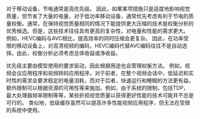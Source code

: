 对于移动设备，节电通常是高优先级。 因此，如果某项措施只是适度地影响视觉质量，但节省了大量的电量，对于低功率移动设备，通常优先考虑有利于节电的质量权衡。通常，在保持视觉质量相同的情况下能提供更大压缩的技术是权衡分析的优秀候选。但是，这些技术往往具有更高的复杂性，对电量和性能的需求更大。 例如，HEVC编码与AVC相比，提高效率的同时压缩会更复杂。 因此，在功率受限的移动设备上，对高清视频的编码，HEVC编码代替AVC编码往往不是自动选择。由此，权衡分析必须考虑总体收益或净收益。

优先级主要由模型使用的要求驱动，因此根据用途也会管理权衡方法。 例如，视频会议应用程序和视频转码应用程序，对于前者，在整个视频会话中，低延迟和实时性的需求会要求稳定的电量消耗，而对于后者，快速运行和睡眠的方法更有益。 额外限制可以根据资源的可用性等来施加。例如，由于系统的限制，包括TDP，最大处理器频率限制等等，某些折损视觉质量以获得更好性能的技术可能并不总是可行的。 类似地，低级缓存虽然可以提高许多性能视频应用程序，但无法在受限的系统中使用。